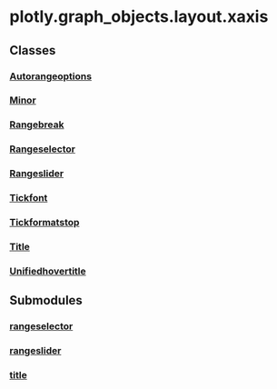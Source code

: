 # plotly.graph_objects.layout.xaxis

## Classes

### [Autorangeoptions](Autorangeoptions.md)

### [Minor](Minor.md)

### [Rangebreak](Rangebreak.md)

### [Rangeselector](Rangeselector.md)

### [Rangeslider](Rangeslider.md)

### [Tickfont](Tickfont.md)

### [Tickformatstop](Tickformatstop.md)

### [Title](Title.md)

### [Unifiedhovertitle](Unifiedhovertitle.md)


## Submodules

### [rangeselector](rangeselector-package/index.md)

### [rangeslider](rangeslider-package/index.md)

### [title](title-package/index.md)


